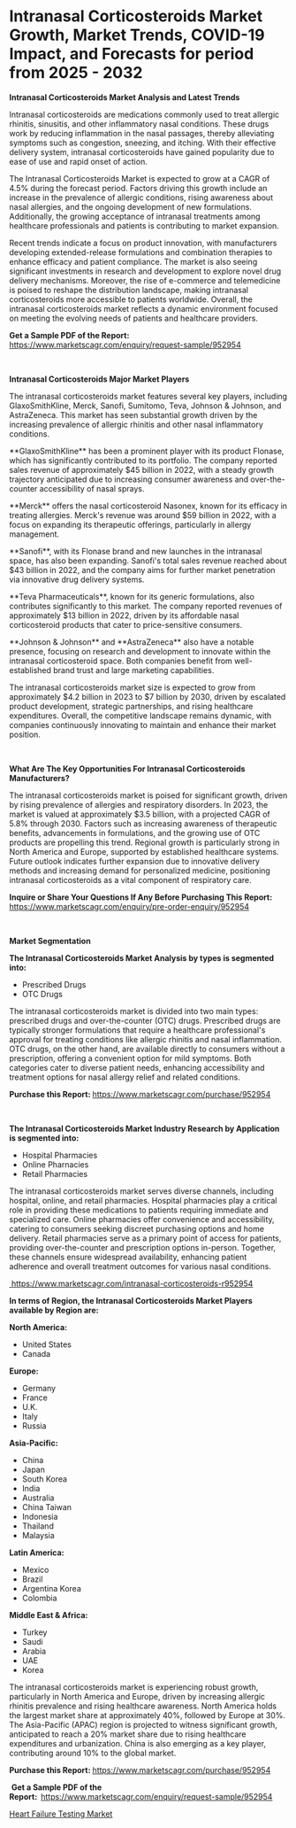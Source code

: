 <p><h1>Intranasal Corticosteroids Market Growth, Market Trends, COVID-19 Impact, and Forecasts for period from 2025 - 2032</h1></p><p><strong>Intranasal Corticosteroids Market Analysis and Latest Trends</strong></p>
<p><p>Intranasal corticosteroids are medications commonly used to treat allergic rhinitis, sinusitis, and other inflammatory nasal conditions. These drugs work by reducing inflammation in the nasal passages, thereby alleviating symptoms such as congestion, sneezing, and itching. With their effective delivery system, intranasal corticosteroids have gained popularity due to ease of use and rapid onset of action.</p><p>The Intranasal Corticosteroids Market is expected to grow at a CAGR of 4.5% during the forecast period. Factors driving this growth include an increase in the prevalence of allergic conditions, rising awareness about nasal allergies, and the ongoing development of new formulations. Additionally, the growing acceptance of intranasal treatments among healthcare professionals and patients is contributing to market expansion.</p><p>Recent trends indicate a focus on product innovation, with manufacturers developing extended-release formulations and combination therapies to enhance efficacy and patient compliance. The market is also seeing significant investments in research and development to explore novel drug delivery mechanisms. Moreover, the rise of e-commerce and telemedicine is poised to reshape the distribution landscape, making intranasal corticosteroids more accessible to patients worldwide. Overall, the intranasal corticosteroids market reflects a dynamic environment focused on meeting the evolving needs of patients and healthcare providers.</p></p>
<p><strong>Get a Sample PDF of the Report:&nbsp;</strong> <a href="https://www.marketscagr.com/enquiry/request-sample/952954?utm_campaign=2882&utm_medium=2&utm_source=Github&utm_content=ia&utm_term=07032025&utm_id=intranasal-corticosteroids">https://www.marketscagr.com/enquiry/request-sample/952954</a></p>
<p>&nbsp;</p>
<p><strong>Intranasal Corticosteroids Major Market Players</strong></p>
<p><p>The intranasal corticosteroids market features several key players, including GlaxoSmithKline, Merck, Sanofi, Sumitomo, Teva, Johnson & Johnson, and AstraZeneca. This market has seen substantial growth driven by the increasing prevalence of allergic rhinitis and other nasal inflammatory conditions.</p><p>**GlaxoSmithKline** has been a prominent player with its product Flonase, which has significantly contributed to its portfolio. The company reported sales revenue of approximately $45 billion in 2022, with a steady growth trajectory anticipated due to increasing consumer awareness and over-the-counter accessibility of nasal sprays.</p><p>**Merck** offers the nasal corticosteroid Nasonex, known for its efficacy in treating allergies. Merck's revenue was around $59 billion in 2022, with a focus on expanding its therapeutic offerings, particularly in allergy management.</p><p>**Sanofi**, with its Flonase brand and new launches in the intranasal space, has also been expanding. Sanofi's total sales revenue reached about $43 billion in 2022, and the company aims for further market penetration via innovative drug delivery systems.</p><p>**Teva Pharmaceuticals**, known for its generic formulations, also contributes significantly to this market. The company reported revenues of approximately $13 billion in 2022, driven by its affordable nasal corticosteroid products that cater to price-sensitive consumers.</p><p>**Johnson & Johnson** and **AstraZeneca** also have a notable presence, focusing on research and development to innovate within the intranasal corticosteroid space. Both companies benefit from well-established brand trust and large marketing capabilities.</p><p>The intranasal corticosteroids market size is expected to grow from approximately $4.2 billion in 2023 to $7 billion by 2030, driven by escalated product development, strategic partnerships, and rising healthcare expenditures. Overall, the competitive landscape remains dynamic, with companies continuously innovating to maintain and enhance their market position.</p></p>
<p>&nbsp;</p>
<p><strong>What Are The Key Opportunities For Intranasal Corticosteroids Manufacturers?</strong></p>
<p><p>The intranasal corticosteroids market is poised for significant growth, driven by rising prevalence of allergies and respiratory disorders. In 2023, the market is valued at approximately $3.5 billion, with a projected CAGR of 5.8% through 2030. Factors such as increasing awareness of therapeutic benefits, advancements in formulations, and the growing use of OTC products are propelling this trend. Regional growth is particularly strong in North America and Europe, supported by established healthcare systems. Future outlook indicates further expansion due to innovative delivery methods and increasing demand for personalized medicine, positioning intranasal corticosteroids as a vital component of respiratory care.</p></p>
<p><strong>Inquire or Share Your Questions If Any Before Purchasing This Report:</strong> <a href="https://www.marketscagr.com/enquiry/pre-order-enquiry/952954?utm_campaign=2882&utm_medium=2&utm_source=Github&utm_content=ia&utm_term=07032025&utm_id=intranasal-corticosteroids">https://www.marketscagr.com/enquiry/pre-order-enquiry/952954</a></p>
<p>&nbsp;</p>
<p><strong>Market Segmentation</strong></p>
<p><strong>The Intranasal Corticosteroids Market Analysis by types is segmented into:</strong></p>
<p><ul><li>Prescribed Drugs</li><li>OTC Drugs</li></ul></p>
<p><p>The intranasal corticosteroids market is divided into two main types: prescribed drugs and over-the-counter (OTC) drugs. Prescribed drugs are typically stronger formulations that require a healthcare professional's approval for treating conditions like allergic rhinitis and nasal inflammation. OTC drugs, on the other hand, are available directly to consumers without a prescription, offering a convenient option for mild symptoms. Both categories cater to diverse patient needs, enhancing accessibility and treatment options for nasal allergy relief and related conditions.</p></p>
<p><strong>Purchase this Report:&nbsp;</strong><a href="https://www.marketscagr.com/purchase/952954?utm_campaign=2882&utm_medium=2&utm_source=Github&utm_content=ia&utm_term=07032025&utm_id=intranasal-corticosteroids">https://www.marketscagr.com/purchase/952954</a></p>
<p>&nbsp;</p>
<p><strong>The Intranasal Corticosteroids Market Industry Research by Application is segmented into:</strong></p>
<p><ul><li>Hospital Pharmacies</li><li>Online Pharnacies</li><li>Retail Pharmacies</li></ul></p>
<p><p>The intranasal corticosteroids market serves diverse channels, including hospital, online, and retail pharmacies. Hospital pharmacies play a critical role in providing these medications to patients requiring immediate and specialized care. Online pharmacies offer convenience and accessibility, catering to consumers seeking discreet purchasing options and home delivery. Retail pharmacies serve as a primary point of access for patients, providing over-the-counter and prescription options in-person. Together, these channels ensure widespread availability, enhancing patient adherence and overall treatment outcomes for various nasal conditions.</p></p>
<p><a href="https://www.marketscagr.com/intranasal-corticosteroids-r952954?utm_campaign=2882&utm_medium=2&utm_source=Github&utm_content=ia&utm_term=07032025&utm_id=intranasal-corticosteroids">&nbsp;https://www.marketscagr.com/intranasal-corticosteroids-r952954</a></p>
<p><strong>In terms of Region, the Intranasal Corticosteroids Market Players available by Region are:</strong></p>
<p>
    <p> <strong> North America: </strong>
        <ul>
            <li>United States</li>
            <li>Canada</li>
        </ul>
        </p> 
    <p> <strong> Europe: </strong>
        <ul>
            <li>Germany</li>
            <li>France</li>
            <li>U.K.</li>
            <li>Italy</li>
            <li>Russia</li>
        </ul>
        </p> 
    <p> <strong> Asia-Pacific: </strong>
        <ul>
            <li>China</li>
            <li>Japan</li>
            <li>South Korea</li>
            <li>India</li>
            <li>Australia</li>
            <li>China Taiwan</li>
            <li>Indonesia</li>
            <li>Thailand</li>
            <li>Malaysia</li>
        </ul>
        </p> 
    <p> <strong> Latin America: </strong>
        <ul>
            <li>Mexico</li>
            <li>Brazil</li>
            <li>Argentina Korea</li>
            <li>Colombia</li>
        </ul>
        </p> 
    <p> <strong> Middle East & Africa: </strong>
        <ul>
            <li>Turkey</li>
            <li>Saudi</li>
            <li>Arabia</li>
            <li>UAE</li>
            <li>Korea</li>
        </ul>
    </p>
    </p>
<p><p>The intranasal corticosteroids market is experiencing robust growth, particularly in North America and Europe, driven by increasing allergic rhinitis prevalence and rising healthcare awareness. North America holds the largest market share at approximately 40%, followed by Europe at 30%. The Asia-Pacific (APAC) region is projected to witness significant growth, anticipated to reach a 20% market share due to rising healthcare expenditures and urbanization. China is also emerging as a key player, contributing around 10% to the global market.</p></p>
<p><strong>Purchase this Report: </strong><a href="https://www.marketscagr.com/purchase/952954?utm_campaign=2882&utm_medium=2&utm_source=Github&utm_content=ia&utm_term=07032025&utm_id=intranasal-corticosteroids">https://www.marketscagr.com/purchase/952954</a></p>
<p>&nbsp;<strong>Get a Sample PDF of the Report:&nbsp;&nbsp;</strong><a href="https://www.marketscagr.com/enquiry/request-sample/952954?utm_campaign=2882&utm_medium=2&utm_source=Github&utm_content=ia&utm_term=07032025&utm_id=intranasal-corticosteroids">https://www.marketscagr.com/enquiry/request-sample/952954</a></p>
<p><strong></strong></p>
<p><p><a href="https://github.com/oliveroste6/Market-Research-Report-List-1/blob/main/heart-failure-testing-market.md?utm_campaign=2882&utm_medium=2&utm_source=Github&utm_content=ia&utm_term=07032025&utm_id=intranasal-corticosteroids">Heart Failure Testing Market</a></p></p>